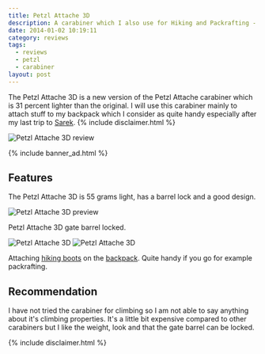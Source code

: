 ```yaml
---
title: Petzl Attache 3D
description: A carabiner which I also use for Hiking and Packrafting - Petzl Attache 3D
date: 2014-01-02 10:19:11
category: reviews
tags:
  - reviews
  - petzl
  - carabiner
layout: post
---
```


The Petzl Attache 3D is a new version of the Petzl Attache carabiner which is 31 percent lighter than the original. I will use this carabiner mainly to attach stuff to my backpack which I consider as quite handy especially after my last trip to <a href="http://hikeventures.com/hiking-and-packrafting-in-sarek-day-1/" target="_self">Sarek</a>. {% include disclaimer.html %}

<img src="http://farm8.staticflickr.com/7374/11703861195_10eb9ccfd2_c.jpg" alt="Petzl Attache 3D review">

<!--more-->

{% include banner_ad.html %}

## Features
The Petzl Attache 3D is 55 grams light, has a barrel lock and a good design.

<img src="http://farm4.staticflickr.com/3830/11704221924_eab1b4e842_c.jpg" alt="Petzl Attache 3D preview">

Petzl Attache 3D gate barrel locked.

<img src="http://farm8.staticflickr.com/7397/11704217994_1f5609f3a0_c.jpg" alt="Petzl Attache 3D">

<img src="http://farm8.staticflickr.com/7293/11703856995_4055085e13_c.jpg" alt="Petzl Attache 3D">

Attaching <a href="http://amzn.to/X0WwPY" target="_self">hiking boots</a> on the <a href="http://hikeventures.com/gear-review-hmg-porter-4400-black/" target="_self">backpack</a>. Quite handy if you go for example packrafting.

## Recommendation
I have not tried the carabiner for climbing so I am not able to say anything about it's climbing properties. It's a little bit expensive compared to other carabiners but I like the weight, look and that the gate barrel can be locked.

{% include disclaimer.html %}

<script type="text/javascript">
amzn_assoc_placement = "adunit0";
amzn_assoc_search_bar = "false";
amzn_assoc_tracking_id = "hikeve-20";
amzn_assoc_search_bar_position = "top";
amzn_assoc_ad_mode = "search";
amzn_assoc_ad_type = "smart";
amzn_assoc_marketplace = "amazon";
amzn_assoc_region = "US";
amzn_assoc_title = "Search Results for Petzl Attache";
amzn_assoc_default_search_phrase = "petzl attache";
amzn_assoc_default_category = "All";
amzn_assoc_linkid = "cf25d0c30eb2b0393ddfeff776a87c25";
</script>
<script src="//z-na.amazon-adsystem.com/widgets/onejs?MarketPlace=US"></script>
